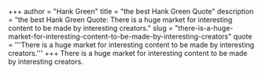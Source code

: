 +++
author = "Hank Green"
title = "the best Hank Green Quote"
description = "the best Hank Green Quote: There is a huge market for interesting content to be made by interesting creators."
slug = "there-is-a-huge-market-for-interesting-content-to-be-made-by-interesting-creators"
quote = '''There is a huge market for interesting content to be made by interesting creators.'''
+++
There is a huge market for interesting content to be made by interesting creators.
